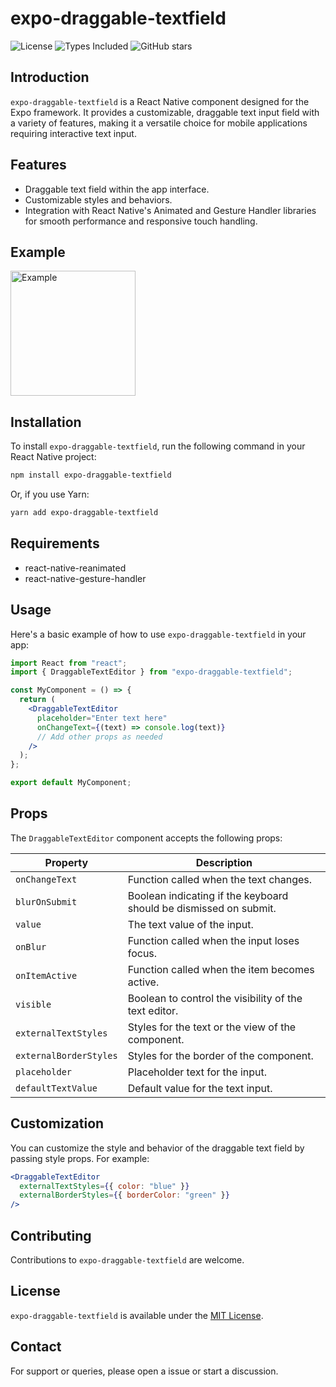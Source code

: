 # expo-draggable-textfield

![License](https://img.shields.io/github/license/onraj/expo-draggable-textfield) ![Types Included](https://img.shields.io/npm/types/expo-draggable-textfield) ![GitHub stars](https://img.shields.io/github/stars/onraj/expo-draggable-textfield?style=social)

## Introduction

`expo-draggable-textfield` is a React Native component designed for the Expo framework. It provides a customizable, draggable text input field with a variety of features, making it a versatile choice for mobile applications requiring interactive text input.

## Features

- Draggable text field within the app interface.
- Customizable styles and behaviors.
- Integration with React Native's Animated and Gesture Handler libraries for smooth performance and responsive touch handling.

## Example

<img src="example.gif" alt="Example" width="200"/>

## Installation

To install `expo-draggable-textfield`, run the following command in your React Native project:

```bash
npm install expo-draggable-textfield
```

Or, if you use Yarn:

```bash
yarn add expo-draggable-textfield
```

## Requirements

- react-native-reanimated
- react-native-gesture-handler

## Usage

Here's a basic example of how to use `expo-draggable-textfield` in your app:

```jsx
import React from "react";
import { DraggableTextEditor } from "expo-draggable-textfield";

const MyComponent = () => {
  return (
    <DraggableTextEditor
      placeholder="Enter text here"
      onChangeText={(text) => console.log(text)}
      // Add other props as needed
    />
  );
};

export default MyComponent;
```

## Props

The `DraggableTextEditor` component accepts the following props:

| Property               | Description                                     |
|------------------------|-------------------------------------------------|
| `onChangeText`         | Function called when the text changes.         |
| `blurOnSubmit`         | Boolean indicating if the keyboard should be dismissed on submit. |
| `value`                | The text value of the input.                   |
| `onBlur`               | Function called when the input loses focus.    |
| `onItemActive`         | Function called when the item becomes active.  |
| `visible`              | Boolean to control the visibility of the text editor. |
| `externalTextStyles`   | Styles for the text or the view of the component. |
| `externalBorderStyles` | Styles for the border of the component.        |
| `placeholder`          | Placeholder text for the input.                |
| `defaultTextValue`     | Default value for the text input.              |


## Customization

You can customize the style and behavior of the draggable text field by passing style props. For example:

```jsx
<DraggableTextEditor
  externalTextStyles={{ color: "blue" }}
  externalBorderStyles={{ borderColor: "green" }}
/>
```

## Contributing

Contributions to `expo-draggable-textfield` are welcome.

## License

`expo-draggable-textfield` is available under the [MIT License](LICENSE.md).

## Contact

For support or queries, please open a issue or start a discussion.
